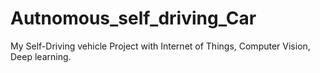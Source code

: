 # Autnomous_self_driving_Car
My Self-Driving vehicle Project with Internet of Things, Computer Vision, Deep learning.
